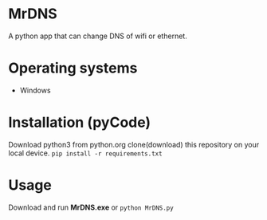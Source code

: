 # MrDNS
A python app that can change DNS of wifi or ethernet.

# Operating systems
- Windows

# Installation (pyCode)
Download python3 from python.org
clone(download) this repository on your local device.
`pip install -r requirements.txt`

# Usage
Download and run **MrDNS.exe**
or
`python MrDNS.py`
